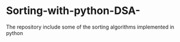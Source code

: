 # Sorting-with-python-DSA-
The repository include some of the sorting algorithms implemented in python
